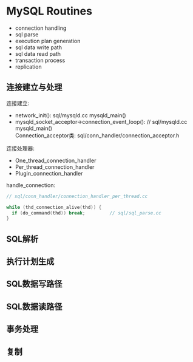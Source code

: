 # MySQL Routines

- connection handling
- sql parse
- execution plan generation
- sql data write path
- sql data read path
- transaction process
- replication

## 连接建立与处理


连接建立:

- network_init(): sql/mysqld.cc mysqld_main()
- mysqld_socket_acceptor->connection_event_loop(): // sql/mysqld.cc mysqld_main()<br>Connection_acceptor类: sql/conn_handler/connection_acceptor.h

连接处理器:

- One_thread_connection_handler
- Per_thread_connection_handler
- Plugin_connection_handler


handle_connection:

``` C++
// sql/conn_handler/connection_handler_per_thread.cc

while (thd_connection_alive(thd)) {
  if (do_command(thd)) break;         // sql/sql_parse.cc
}
```

## SQL解析

## 执行计划生成

## SQL数据写路径

## SQL数据读路径

## 事务处理

## 复制
